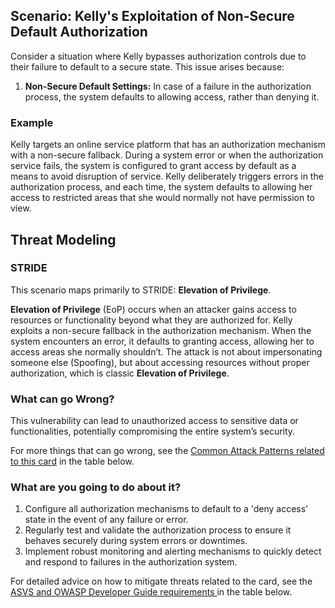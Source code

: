 ## Scenario: Kelly's Exploitation of Non-Secure Default Authorization

Consider a situation where Kelly bypasses authorization controls due to their failure to default to a secure state. This issue arises because:

1. **Non-Secure Default Settings:** In case of a failure in the authorization process, the system defaults to allowing access, rather than denying it.

### Example

Kelly targets an online service platform that has an authorization mechanism with a non-secure fallback. During a system error or when the authorization service fails, the system is configured to grant access by default as a means to avoid disruption of service. Kelly deliberately triggers errors in the authorization process, and each time, the system defaults to allowing her access to restricted areas that she would normally not have permission to view.

## Threat Modeling

### STRIDE

This scenario maps primarily to STRIDE: **Elevation of Privilege**.

**Elevation of Privilege** (EoP) occurs when an attacker gains access to resources or functionality beyond what they are authorized for.
Kelly exploits a non-secure fallback in the authorization mechanism. When the system encounters an error, it defaults to granting access, allowing her to access areas she normally shouldn’t.
The attack is not about impersonating someone else (Spoofing), but about accessing resources without proper authorization, which is classic **Elevation of Privilege**.

### What can go Wrong?

This vulnerability can lead to unauthorized access to sensitive data or functionalities, potentially compromising the entire system’s security.

For more things that can go wrong, see the [Common Attack Patterns related to this card](#mapping 'Common Attack Patterns related to this card [internal]') in the table below.

### What are you going to do about it?

1. Configure all authorization mechanisms to default to a 'deny access' state in the event of any failure or error.
2. Regularly test and validate the authorization process to ensure it behaves securely during system errors or downtimes.
3. Implement robust monitoring and alerting mechanisms to quickly detect and respond to failures in the authorization system.

For detailed advice on how to mitigate threats related to the card, see the [ASVS and OWASP Developer Guide requirements ](#mapping 'ASVS and OWASP Developer Guide requirements [internal]') in the table below.
